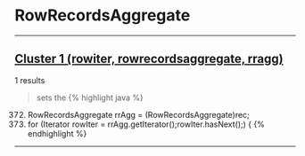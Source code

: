 # RowRecordsAggregate

***

## [Cluster 1 (rowiter, rowrecordsaggregate, rragg)](./1)
1 results
> sets the 
{% highlight java %}
372. RowRecordsAggregate rrAgg = (RowRecordsAggregate)rec;
373. for (Iterator rowIter = rrAgg.getIterator();rowIter.hasNext();) {
{% endhighlight %}

***

